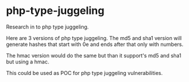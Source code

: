 # php-type-juggeling
Research in to php type juggeling.

Here are 3 versions of php type juggeling.
The md5 and sha1 version will generate hashes that start with 0e and ends after that only with numbers.

The hmac version would do the same but than it support's md5 and sha1 but using a hmac.

This could be used as POC for php type juggeling vulnerabilities.
